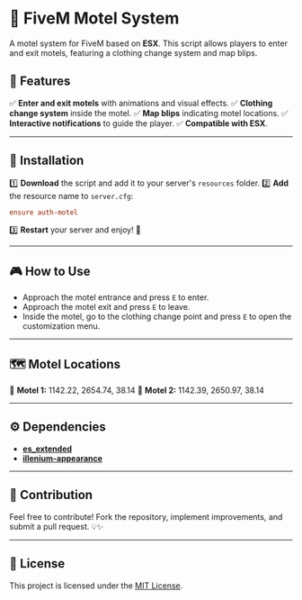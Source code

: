 # 🏨 FiveM Motel System

A motel system for FiveM based on **ESX**. This script allows players to enter and exit motels, featuring a clothing change system and map blips.

## 🚀 Features

✅ **Enter and exit motels** with animations and visual effects.
✅ **Clothing change system** inside the motel.
✅ **Map blips** indicating motel locations.
✅ **Interactive notifications** to guide the player.
✅ **Compatible with ESX**.

---

## 📌 Installation

1️⃣ **Download** the script and add it to your server's `resources` folder.
2️⃣ **Add** the resource name to `server.cfg`:

```cfg
ensure auth-motel
```

3️⃣ **Restart** your server and enjoy! 🚀

---

## 🎮 How to Use

- Approach the motel entrance and press `E` to enter.
- Approach the motel exit and press `E` to leave.
- Inside the motel, go to the clothing change point and press `E` to open the customization menu.

---

## 🗺️ Motel Locations

📍 **Motel 1:** 1142.22, 2654.74, 38.14
📍 **Motel 2:** 1142.39, 2650.97, 38.14

---

## ⚙️ Dependencies

- **[es_extended](https://github.com/esx-framework/es_extended)**
- **[illenium-appearance](https://github.com/iLLeniumStudios/illenium-appearance)**

---

## 🤝 Contribution

Feel free to contribute! Fork the repository, implement improvements, and submit a pull request. 💡✨

---

## 📜 License

This project is licensed under the [MIT License](LICENSE).

